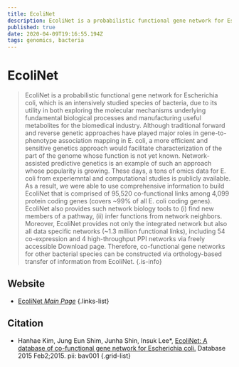 ```yaml
---
title: EcoliNet
description: EcoliNet is a probabilistic functional gene network for Escherichia coli.
published: true
date: 2020-04-09T19:16:55.194Z
tags: genomics, bacteria
---
```


# EcoliNet

> EcoliNet is a probabilistic functional gene network for Escherichia coli, which is an intensively studied species of bacteria, due to its utility in both exploring the molecular mechanisms underlying fundamental biological processes and manufacturing useful metabolites for the biomedical industry. 
&NewLine;
Although traditional forward and reverse genetic approaches have played major roles in gene-to-phenotype association mapping in E. coli, a more efficient and sensitive genetics approach would facilitate characterization of the part of the genome whose function is not yet known. Network-assisted predictive genetics is an example of such an approach whose popularity is growing. These days, a tons of omics data for E. coli from experiemntal and computational studies is publicly available. As a result, we were able to use comprehensive information to build EcoliNet that is comprised of 95,520 co-functional links among 4,099 protein coding genes (covers ~99% of all E. coli coding genes).
EcoliNet also provides such network biology tools to (i) find new members of a pathway, (ii) infer functions from network neighbors.
&NewLine;
Moreover, EcoliNet provides not only the integrated network but also all data specific networks (~1.3 million functional links), including 54 co-expression and 4 high-throughput PPI networks via freely accessible Download page. Therefore, co-functional gene networks for other bacterial species can be constructed via orthology-based transfer of information from EcoliNet.
{.is-info}

## Website

- [EcoliNet *Main Page*](https://www.inetbio.org/ecolinet/)
{.links-list}

## Citation

- Hanhae Kim, Jung Eun Shim, Junha Shin, Insuk Lee*, [EcoliNet: A database of co-functional gene network for Escherichia coli.](https://www.ncbi.nlm.nih.gov/pubmed/25650278) Database 2015 Feb2;2015. pii: bav001 
{.grid-list}